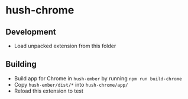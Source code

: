 # hush-chrome

## Development

* Load unpacked extension from this folder

## Building

* Build app for Chrome in `hush-ember` by running `npm run build-chrome`
* Copy `hush-ember/dist/*` into `hush-chrome/app/`
* Reload this extension to test
